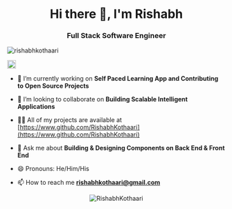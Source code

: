 <!--
### Hi there 👋
**RishabhKothaari/rishabhkothaari** is a ✨ _special_ ✨ repository because its `README.md` (this file) appears on your GitHub profile.

Here are some ideas to get you started:

- 🔭 I’m currently working on ...
- 🌱 I’m currently learning ...
- 👯 I’m looking to collaborate on ...
- 🤔 I’m looking for help with ...
- 💬 Ask me about ...
- 📫 How to reach me: ...
- 😄 Pronouns: ...
- ⚡ Fun fact: ...
-->


<h1 align="center">Hi there 👋, I'm Rishabh</h1>
<h3 align="center">Full Stack Software Engineer</h3>
<p align="left"> <img src="https://komarev.com/ghpvc/?username=RishabhKothaari" alt="rishabhkothaari" /> </p>
<p align="left"> 
  <a href="https://linkedin.com/in/rishabhkothaari" target="blank"><img align="center" src="https://cdn.jsdelivr.net/npm/simple-icons@3.0.1/icons/linkedin.svg" alt="RishabhKothaari" height="20" width="20" /></a>
</p>

- 🔭 I’m currently working on **Self Paced Learning App and Contributing to Open Source Projects**

- 👯 I’m looking to collaborate on **Building Scalable Intelligent Applications**

- 👨‍💻 All of my projects are available at [https://www.github.com/RishabhKothaari](https://www.github.com/RishabhKothaari)

- 💬 Ask me about **Building & Designing Components on Back End & Front End**

- 😄 Pronouns: He/Him/His

- 📫 How to reach me **rishabhkothaari@gmail.com**

<!-- <p align="left">
<img src="https://devicons.github.io/devicon/devicon.git/icons/react/react-original-wordmark.svg" alt="react" width="20" height="20"/> 
<img src="https://devicons.github.io/devicon/devicon.git/icons/angularjs/angularjs-original.svg" alt="angularjs" width="20" height="20"/> 
<img src="https://devicons.github.io/devicon/devicon.git/icons/bootstrap/bootstrap-plain.svg" alt="bootstrap" width="20" height="20"/> 
<img src="https://devicons.github.io/devicon/devicon.git/icons/css3/css3-original-wordmark.svg" alt="css3" width="20" height="20"/> 
<img src="https://devicons.github.io/devicon/devicon.git/icons/html5/html5-original-wordmark.svg" alt="html5" width="20" height="20"/> 
<img src="https://devicons.github.io/devicon/devicon.git/icons/java/java-original-wordmark.svg" alt="java" width="20" height="20"/> 
<img src="https://devicons.github.io/devicon/devicon.git/icons/javascript/javascript-original.svg" alt="javascript" width="20" height="20"/> 
<img src="https://devicons.github.io/devicon/devicon.git/icons/typescript/typescript-original.svg" alt="typescript" width="20" height="20"/> 
<img src="https://devicons.github.io/devicon/devicon.git/icons/mysql/mysql-original-wordmark.svg" alt="mysql" width="20" height="20"/> 
<img src="https://devicons.github.io/devicon/devicon.git/icons/redis/redis-original-wordmark.svg" alt="redis" width="20" height="20"/> 
<img src="https://devicons.github.io/devicon/devicon.git/icons/sass/sass-original.svg" alt="sass" width="20" height="20"/> 
<img src="https://devicons.github.io/devicon/devicon.git/icons/nodejs/nodejs-original-wordmark.svg" alt="nodejs" width="20" height="20"/> 
<img src="https://devicons.github.io/devicon/devicon.git/icons/python/python-original-wordmark.svg" alt="python" width="20" height="20"/> 
<img src="https://devicons.github.io/devicon/devicon.git/icons/nginx/nginx-original.svg" alt="nginx" width="20" height="20"/> 
<img src="https://devicons.github.io/devicon/devicon.git/icons/linux/linux-original.svg" alt="linux" width="20" height="20"/> 
<img src="https://devicons.github.io/devicon/devicon.git/icons/webpack/webpack-original.svg" alt="webpack" width="20" height="20"/> 
<img src="https://devicons.github.io/devicon/devicon.git/icons/express/express-original-wordmark.svg" alt="express" width="20" height="20"/>
</p> -->
<p align="center"> <img src="https://github-readme-stats.vercel.app/api?username=RishabhKothaari&show_icons=true" alt="RishabhKothaari" /> </p>
